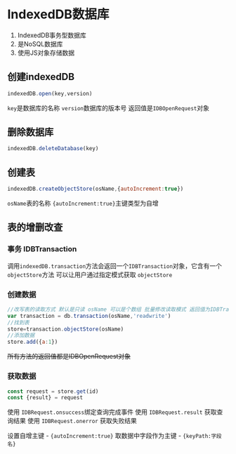 # IndexedDB数据库 

1. IndexedDB事务型数据库
2. 是NoSQL数据库
3. 使用JS对象存储数据

## 创建indexedDB

```js
indexedDB.open(key,version)
```

`key`是数据库的名称
`version`数据库的版本号
返回值是`IDBOpenRequest`对象

## 删除数据库

```js
indexedDB.deleteDatabase(key)
```

## 创建表

```js
indexedDB.createObjectStore(osName,{autoIncrement:true})
```

`osName`表的名称
`{autoIncrement:true}`主键类型为自增

## 表的增删改查

### 事务 IDBTransaction

调用`indexedDB.transaction`方法会返回一个`IDBTransaction`对象，它含有一个`objectStore`方法
可以让用户通过指定模式获取 `objectStore`

### 创建数据

```js
//改写表的读取方式 默认是只读 osName 可以是个数组 批量修改读取模式 返回值为IDBTransaction对象
var transaction = db.transaction(osName,'readwrite')
//找到表
store=transaction.objectStore(osName)
//添加数据
store.add({a:1})
```
~~所有方法的返回值都是IDBOpenRequest对象~~

### 获取数据

```js
const request = store.get(id)
const {result} = request
```

使用 `IDBRequest.onsuccess`绑定查询完成事件
使用 `IDBRequest.result` 获取查询结果
使用 `IDBRequest.onerror` 获取失败结果

设置自增主键 - `{autoIncrement:true}`
取数据中字段作为主键 - `{keyPath:字段名}`